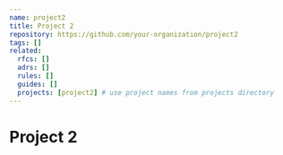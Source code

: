 ```yaml
---
name: project2
title: Project 2
repository: https://github.com/your-organization/project2
tags: []
related:
  rfcs: []
  adrs: []
  rules: []
  guides: []
  projects: [project2] # use project names from projects directory
---
```


# Project 2
